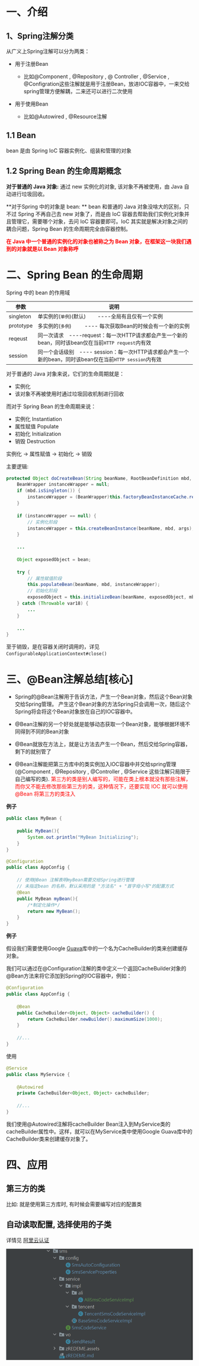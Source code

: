 # 一、介绍

## 1、Spring注解分类

从广义上Spring注解可以分为两类：

+ 用于注册Bean
  + 比如@Component , @Repository , @ Controller , @Service , @Configration这些注解就是用于注册Bean，放进IOC容器中，一来交给spring管理方便解耦，二来还可以进行二次使用

+ 用于使用Bean
  + 比如@Autowired , @Resource注解

## 1.1  Bean

bean 是由 Spring IoC 容器实例化、组装和管理的对象

## 1.2 Spring Bean 的生命周期概念

**对于普通的 Java 对象:**   通过 new 实例化的对象,  该对象不再被使用，由 Java 自动进行垃圾回收。

**对于Spring 中的对象是 bean: **  bean 和普通的 Java 对象没啥大的区别，只不过 Spring 不再自己去 new 对象了，而是由 IoC 容器去帮助我们实例化对象并且管理它，需要哪个对象，去问 IoC 容器要即可。IoC 其实就是解决对象之间的耦合问题，Spring Bean 的生命周期完全由容器控制。

<font color=red>**在 Java 中一个普通的实例化的对象也被称之为 Bean 对象，在框架这一块我们遇到的对象就是以 Bean 对象称呼**</font>

# 二、Spring Bean 的生命周期

Spring 中的 bean 的作用域

| 参数      | 说明                                                         |
| --------- | ------------------------------------------------------------ |
| singleton | 单实例的(`单例`)(默认)   ----全局有且仅有一个实例            |
| prototype | 多实例的(`多例`)                ---- 每次获取Bean的时候会有一个新的实例 |
| reqeust   | 同一次请求 ----request：每一次HTTP请求都会产生一个新的bean，同时该bean仅在当前`HTTP request`内有效 |
| session   | 同一个会话级别 ---- session：每一次HTTP请求都会产生一个新的bean，同时该bean仅在当前`HTTP session`内有效 |

对于普通的 Java 对象来说，它们的生命周期就是：

- 实例化
- 该对象不再被使用时通过垃圾回收机制进行回收

而对于 Spring Bean 的生命周期来说：

- 实例化 Instantiation
- 属性赋值 Populate
- 初始化 Initialization
- 销毁 Destruction

实例化 -> 属性赋值 -> 初始化 -> 销毁

主要逻辑:

```java
protected Object doCreateBean(String beanName, RootBeanDefinition mbd, @Nullable Object[] args) throws BeanCreationException {
    BeanWrapper instanceWrapper = null;
    if (mbd.isSingleton()) {
        instanceWrapper = (BeanWrapper)this.factoryBeanInstanceCache.remove(beanName);
    }

    if (instanceWrapper == null) {
    	// 实例化阶段
        instanceWrapper = this.createBeanInstance(beanName, mbd, args);
    }

    ...

    Object exposedObject = bean;

    try {
    	// 属性赋值阶段
        this.populateBean(beanName, mbd, instanceWrapper);
        // 初始化阶段
        exposedObject = this.initializeBean(beanName, exposedObject, mbd);
    } catch (Throwable var18) {
        ...
    }

    ...
}
```

至于销毁，是在容器关闭时调用的，详见 `ConfigurableApplicationContext#close()`

# 三、@Bean注解总结[核心]

+ Spring的@Bean注解用于告诉方法，产生一个Bean对象，然后这个Bean对象交给Spring管理。 产生这个Bean对象的方法Spring只会调用一次，随后这个Spring将会将这个Bean对象放在自己的IOC容器中。

+ @Bean注解的另一个好处就是能够动态获取一个Bean对象，能够根据环境不同得到不同的Bean对象

+ @Bean就放在方法上，就是让方法去产生一个Bean，然后交给Spring容器，剩下的就别管了

+ @Bean注解能把第三方库中的类实例加入IOC容器中并交给spring管理(@Component , @Repository , @Controller , @Service 这些注解只局限于自己编写的类). <font color=red>第三方的类是别人编写的，可能在类上根本就没有那些注解，而你又不能去修改那些第三方的类，这种情况下，还要实现 IOC 就可以使用 @Bean 将第三方的类注入</font>

**例子**

```java
public class MyBean {

    public MyBean(){
        System.out.println("MyBean Initializing");
    }
}
```

```java
@Configuration
public class AppConfig {

    // 使用@Bean 注解表明myBean需要交给Spring进行管理
    // 未指定bean 的名称，默认采用的是 "方法名" + "首字母小写"的配置方式
    @Bean
    public MyBean myBean(){
        /*制定化操作*/
        return new MyBean();
    }
}
```

**例子**

假设我们需要使用Google [Guava](https://so.csdn.net/so/search?q=Guava&spm=1001.2101.3001.7020)库中的一个名为CacheBuilder的类来创建缓存对象。

我们可以通过在@Configuration注解的类中定义一个返回CacheBuilder对象的@Bean方法来将它添加到Spring的IOC容器中，例如：

```java
@Configuration
public class AppConfig {

    @Bean
    public CacheBuilder<Object, Object> cacheBuilder() {
        return CacheBuilder.newBuilder().maximumSize(1000);
    }

    //...
}

```

使用

```java
@Service
public class MyService {

    @Autowired
    private CacheBuilder<Object, Object> cacheBuilder;

    //...
}
```

我们使用@Autowired注解将cacheBuilder Bean注入到MyService类的cacheBuilder属性中。这样，就可以在MyService类中使用Google Guava库中的CacheBuilder类来创建缓存对象了。

# 四、应用

## 第三方的类

比如:  就是使用第三方库时, 有时候会需要编写对应的配置类

## 自动读取配置, 选择使用的子类

详情见 [阿里云认证](D:\PCTMoveData\Documents\GitHub\BackFront\2-后端\note02\9-云服务器\阿里云短信认证.md)

<img src="@Bean%E6%B3%A8%E8%A7%A3.assets/image-20240323183324327.png" alt="image-20240323183324327" style="zoom: 80%;" />
